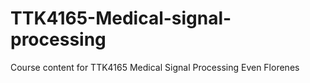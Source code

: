 # TTK4165-Medical-signal-processing
Course content for TTK4165 Medical Signal Processing
Even Florenes

